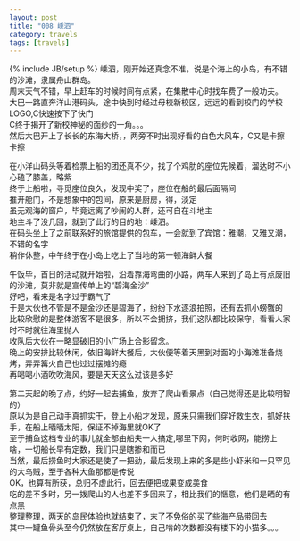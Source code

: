 ```yaml
---
layout: post
title: "008 嵊泗"
category: travels 
tags: [travels]
---
```

{% include JB/setup %}
嵊泗，刚开始还真念不准，说是个海上的小岛，有不错的沙滩，隶属舟山群岛。    
周末天气不错，早上赶车的时候时间有点紧，在集散中心时找车费了一般功夫。  
大巴一路直奔洋山港码头，途中快到时经过母校新校区，远远的看到校门的学校LOGO,C快速按下了快门  
C终于揭开了新校神秘的面纱的一角。。。    
然后大巴开上了长长的东海大桥，，两旁不时出现好看的白色大风车，C又是卡擦卡擦  


在小洋山码头等着检票上船的团还真不少，找了个鸡肋的座位先候着，溜达时不小心磕了膝盖，略紫  
终于上船啦，寻觅座位良久，发现中奖了，座位在船的最后面隔间  
推开舱门，不是想象中的包间，原来是厨房，得，淡定  
虽无观海的窗户，毕竟远离了吵闹的人群，还可自在斗地主    
地主斗了没几回，就到了此行的目的地：嵊泗。  
在码头坐上了之前联系好的旅馆提供的包车，一会就到了宾馆：雅潮，又雅又潮，不错的名字  
稍作休整，中午终于在小岛上吃上了当地的第一顿海鲜大餐   

午饭毕，首日的活动就开始啦，沿着靠海弯曲的小路，两车人来到了岛上有点废旧的沙滩，莫非就是宣传单上的“碧海金沙”  
好吧，看来是名字过于霸气了  
于是大伙也不管是不是金沙还是碧海了，纷纷下水逐浪拍照，还有去抓小螃蟹的  
比较欣慰的是整体游客不是很多，所以不会拥挤，我们这队都比较保守，看看人家时不时就往海里抛人  
收队后大伙在一略显破旧的小广场上合影留念。  
晚上的安排比较休闲，依旧海鲜大餐后，大伙便等着天黑到对面的小海滩准备烧烤，弄弄篝火自己也过过摆摊的瘾  
再喝喝小酒吹吹海风，要是天天这么过该是多好  

第二天起的晚了点，约好一起去捕鱼，放弃了爬山看景点（自己觉得还是比较明智的）  
原以为是自己动手真抓实干，登上小船才发现，原来只需我们穿好救生衣，抓好扶手，在船上晒晒太阳，保证不掉海里就OK了  
至于捕鱼这档专业的事儿就全部由船夫一人搞定,哪里下网，何时收网，能捞上啥，一切船长早有定数，我们只是瞎掺和而已      
当然，最后捞鱼时大家还是使了一把劲，最后发现上来的多是些小虾米和一只罕见的大乌贼，至于各种大鱼那都是传说  
OK，也算有所获，总归不虚此行，回去便把成果变成美食  
吃的差不多时，另一拨爬山的人也差不多回来了，相比我们的惬意，他们是晒的有点黑  
整理整理，两天的岛民体验也就结束了，末了不免俗的买了些海产品带回去  
其中一罐鱼骨头至今仍然放在客厅桌上，自己啃的次数都没有楼下的小猫多。。。  
